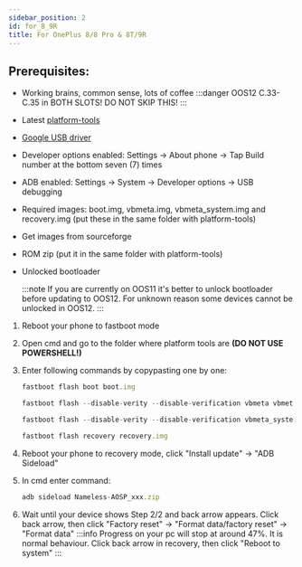 ```yaml
---
sidebar_position: 2
id: for_8_9R
title: For OnePlus 8/8 Pro & 8T/9R
---
```


## Prerequisites:

- Working brains, common sense, lots of coffee
  :::danger
  OOS12 C.33-C.35 in BOTH SLOTS! DO NOT SKIP THIS!
  :::
- Latest [platform-tools](https://developer.android.com/studio/releases/platform-tools)
- [Google USB driver](https://dl.google.com/android/repository/latest_usb_driver_windows.zip)
- Developer options enabled: Settings -> About phone -> Tap Build number at the bottom seven (7) times
- ADB enabled: Settings -> System -> Developer options -> USB debugging
- Required images: boot.img, vbmeta.img, vbmeta_system.img and recovery.img (put these in the same folder with platform-tools)
- Get images from sourceforge
- ROM zip (put it in the same folder with platform-tools)
- Unlocked bootloader

  :::note
  If you are currently on OOS11 it's better to unlock bootloader before updating to OOS12. For unknown reason some devices cannot be unlocked in OOS12.
  :::

1. Reboot your phone to fastboot mode
2. Open cmd and go to the folder where platform tools are **(DO NOT USE POWERSHELL!)**
3. Enter following commands by copypasting one by one:
   
    ```js
    fastboot flash boot boot.img
    ```
    ```js
    fastboot flash --disable-verity --disable-verification vbmeta vbmeta.img
    ```
    ```js
    fastboot flash --disable-verity --disable-verification vbmeta_system vbmeta_system.img
    ```
    ```js
    fastboot flash recovery recovery.img
    ```
4. Reboot your phone to recovery mode, click "Install update" -> "ADB Sideload"
5. In cmd enter command: 
   ```js
   adb sideload Nameless-AOSP_xxx.zip
   ```
6. Wait until your device shows Step 2/2 and back arrow appears. Click back arrow, then click "Factory reset" -> "Format data/factory reset" -> "Format data"
:::info
Progress on your pc will stop at around 47%. It is normal behaviour.
Click back arrow in recovery, then click "Reboot to system"
:::
